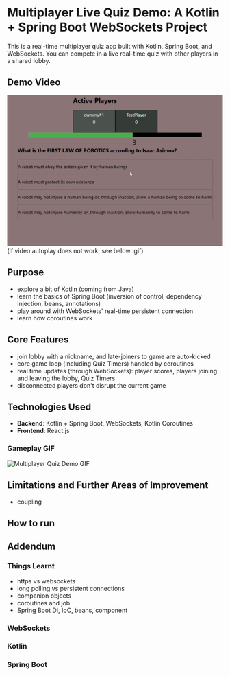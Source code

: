 # Multiplayer Live Quiz Demo: A Kotlin + Spring Boot WebSockets Project

This is a real-time multiplayer quiz app built with Kotlin, Spring Boot, and WebSockets. You can compete in a live real-time quiz with other players in a shared lobby.

## Demo Video
[![Demo Video](assets/gameplay.png)](assets/gameplay.mp4)
(if video autoplay does not work, see below .gif)


## Purpose
- explore a bit of Kotlin (coming from Java)
- learn the basics of Spring Boot (inversion of control, dependency injection, beans, annotations)
- play around with WebSockets' real-time persistent connection
- learn how coroutines work

## Core Features
- join lobby with a nickname, and late-joiners to game are auto-kicked
- core game loop (including Quiz Timers) handled by coroutines
- real time updates (through WebSockets): player scores, players joining and leaving the lobby, Quiz Timers
- disconnected players don't disrupt the current game

## Technologies Used
- **Backend**: Kotlin + Spring Boot, WebSockets, Kotlin Coroutines
- **Frontend**: React.js



### Gameplay GIF

![Multiplayer Quiz Demo GIF](assets/demo.gif)



## Limitations and Further Areas of Improvement
- coupling

## How to run 


## Addendum


### Things Learnt
- https vs websockets
- long polling vs persistent connections
- companion objects
- coroutines and job
- Spring Boot DI, IoC, beans, component

### WebSockets

### Kotlin

### Spring Boot


